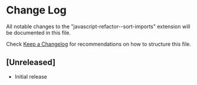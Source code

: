 # Change Log
All notable changes to the "javascript-refactor--sort-imports" extension will be documented in this file.

Check [Keep a Changelog](http://keepachangelog.com/) for recommendations on how to structure this file.

## [Unreleased]
- Initial release